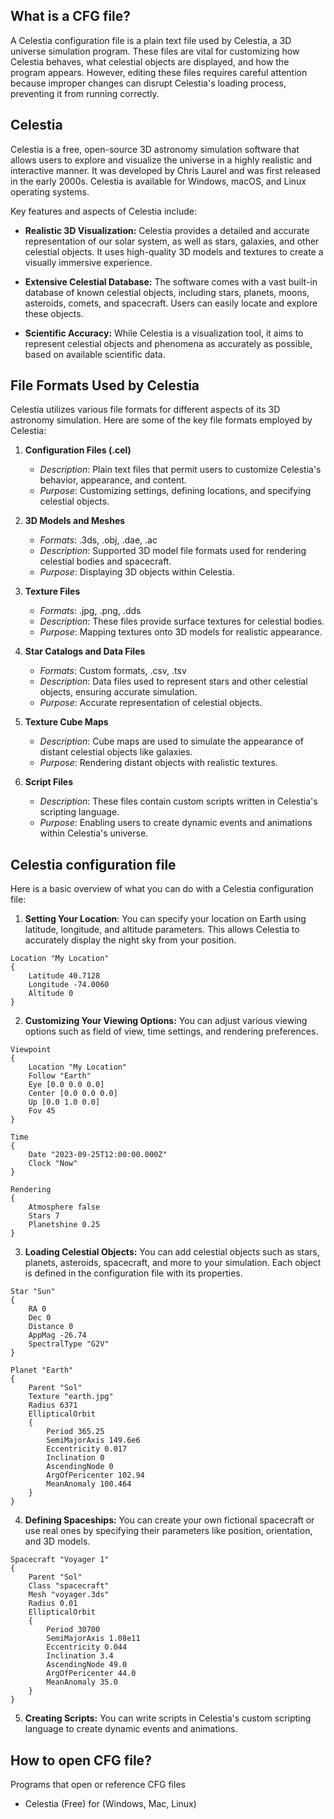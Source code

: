 ## What is a CFG file?

A Celestia configuration file is a plain text file used by Celestia, a 3D universe simulation program. These files are vital for customizing how Celestia behaves, what celestial objects are displayed, and how the program appears. However, editing these files requires careful attention because improper changes can disrupt Celestia's loading process, preventing it from running correctly.

## Celestia

Celestia is a free, open-source 3D astronomy simulation software that allows users to explore and visualize the universe in a highly realistic and interactive manner. It was developed by Chris Laurel and was first released in the early 2000s. Celestia is available for Windows, macOS, and Linux operating systems.

Key features and aspects of Celestia include:

- **Realistic 3D Visualization:** Celestia provides a detailed and accurate representation of our solar system, as well as stars, galaxies, and other celestial objects. It uses high-quality 3D models and textures to create a visually immersive experience.

- **Extensive Celestial Database:** The software comes with a vast built-in database of known celestial objects, including stars, planets, moons, asteroids, comets, and spacecraft. Users can easily locate and explore these objects.

- **Scientific Accuracy:** While Celestia is a visualization tool, it aims to represent celestial objects and phenomena as accurately as possible, based on available scientific data.

## File Formats Used by Celestia

Celestia utilizes various file formats for different aspects of its 3D astronomy simulation. Here are some of the key file formats employed by Celestia:

1. **Configuration Files (.cel)**
   - *Description*: Plain text files that permit users to customize Celestia's behavior, appearance, and content.
   - *Purpose*: Customizing settings, defining locations, and specifying celestial objects.

2. **3D Models and Meshes**
   - *Formats*: .3ds, .obj, .dae, .ac
   - *Description*: Supported 3D model file formats used for rendering celestial bodies and spacecraft.
   - *Purpose*: Displaying 3D objects within Celestia.

3. **Texture Files**
   - *Formats*: .jpg, .png, .dds
   - *Description*: These files provide surface textures for celestial bodies.
   - *Purpose*: Mapping textures onto 3D models for realistic appearance.

4. **Star Catalogs and Data Files**
   - *Formats*: Custom formats, .csv, .tsv
   - *Description*: Data files used to represent stars and other celestial objects, ensuring accurate simulation.
   - *Purpose*: Accurate representation of celestial objects.

5. **Texture Cube Maps**
   - *Description*: Cube maps are used to simulate the appearance of distant celestial objects like galaxies.
   - *Purpose*: Rendering distant objects with realistic textures.

6. **Script Files**
   - *Description*: These files contain custom scripts written in Celestia's scripting language.
   - *Purpose*: Enabling users to create dynamic events and animations within Celestia's universe.

## Celestia configuration file

Here is a basic overview of what you can do with a Celestia configuration file:

1. **Setting Your Location**: You can specify your location on Earth using latitude, longitude, and altitude parameters. This allows Celestia to accurately display the night sky from your position.

```
Location "My Location"
{
    Latitude 40.7128
    Longitude -74.0060
    Altitude 0
}
```

2. **Customizing Your Viewing Options:** You can adjust various viewing options such as field of view, time settings, and rendering preferences.

```
Viewpoint
{
    Location "My Location"
    Follow "Earth"
    Eye [0.0 0.0 0.0]
    Center [0.0 0.0 0.0]
    Up [0.0 1.0 0.0]
    Fov 45
}

Time
{
    Date "2023-09-25T12:00:00.000Z"
    Clock "Now"
}

Rendering
{
    Atmosphere false
    Stars 7
    Planetshine 0.25
}

```

3. **Loading Celestial Objects:** You can add celestial objects such as stars, planets, asteroids, spacecraft, and more to your simulation. Each object is defined in the configuration file with its properties.

```
Star "Sun"
{
    RA 0
    Dec 0
    Distance 0
    AppMag -26.74
    SpectralType "G2V"
}

Planet "Earth"
{
    Parent "Sol"
    Texture "earth.jpg"
    Radius 6371
    EllipticalOrbit
    {
        Period 365.25
        SemiMajorAxis 149.6e6
        Eccentricity 0.017
        Inclination 0
        AscendingNode 0
        ArgOfPericenter 102.94
        MeanAnomaly 100.464
    }
}
```

4. **Defining Spaceships:** You can create your own fictional spacecraft or use real ones by specifying their parameters like position, orientation, and 3D models.

```
Spacecraft "Voyager 1"
{
    Parent "Sol"
    Class "spacecraft"
    Mesh "voyager.3ds"
    Radius 0.01
    EllipticalOrbit
    {
        Period 30700
        SemiMajorAxis 1.08e11
        Eccentricity 0.044
        Inclination 3.4
        AscendingNode 49.0
        ArgOfPericenter 44.0
        MeanAnomaly 35.0
    }
}
```

5. **Creating Scripts:** You can write scripts in Celestia's custom scripting language to create dynamic events and animations.

## How to open CFG file?

Programs that open or reference CFG files

- Celestia (Free) for (Windows, Mac, Linux)
